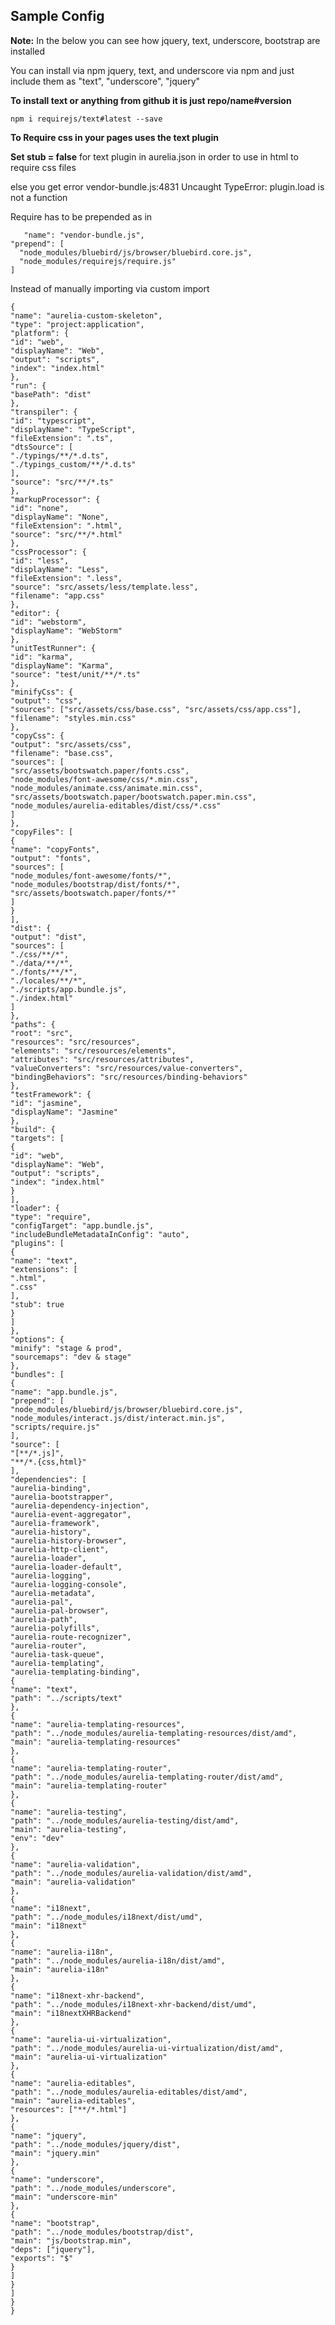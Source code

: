 ## Sample Config ##


**Note:**
In the below you can see how jquery, text, underscore, bootstrap are installed

You can install via npm jquery, text, and underscore via npm and just include them as 
"text",
"underscore",
"jquery"

**To install text or anything from github it is just repo/name#version**

    npm i requirejs/text#latest --save

**To Require css in your pages uses the text plugin**

**Set stub = false** for text plugin in aurelia.json in order to use in html to require css files


else you get error
vendor-bundle.js:4831 Uncaught TypeError: plugin.load is not a function
 
Require has to be prepended as in 
    
       "name": "vendor-bundle.js",
    "prepend": [
      "node_modules/bluebird/js/browser/bluebird.core.js",
      "node_modules/requirejs/require.js"
    ]

Instead of manually importing via custom import


    {
    "name": "aurelia-custom-skeleton",
    "type": "project:application",
    "platform": {
    "id": "web",
    "displayName": "Web",
    "output": "scripts",
    "index": "index.html"
    },
    "run": {
    "basePath": "dist"
    },
    "transpiler": {
    "id": "typescript",
    "displayName": "TypeScript",
    "fileExtension": ".ts",
    "dtsSource": [
    "./typings/**/*.d.ts",
    "./typings_custom/**/*.d.ts"
    ],
    "source": "src/**/*.ts"
    },
    "markupProcessor": {
    "id": "none",
    "displayName": "None",
    "fileExtension": ".html",
    "source": "src/**/*.html"
    },
    "cssProcessor": {
    "id": "less",
    "displayName": "Less",
    "fileExtension": ".less",
    "source": "src/assets/less/template.less",
    "filename": "app.css"
    },
    "editor": {
    "id": "webstorm",
    "displayName": "WebStorm"
    },
    "unitTestRunner": {
    "id": "karma",
    "displayName": "Karma",
    "source": "test/unit/**/*.ts"
    },
    "minifyCss": {
    "output": "css",
    "sources": ["src/assets/css/base.css", "src/assets/css/app.css"],
    "filename": "styles.min.css"
    },
    "copyCss": {
    "output": "src/assets/css",
    "filename": "base.css",
    "sources": [
    "src/assets/bootswatch.paper/fonts.css",
    "node_modules/font-awesome/css/*.min.css",
    "node_modules/animate.css/animate.min.css",
    "src/assets/bootswatch.paper/bootswatch.paper.min.css",
    "node_modules/aurelia-editables/dist/css/*.css"
    ]
    },
    "copyFiles": [
    {
    "name": "copyFonts",
    "output": "fonts",
    "sources": [
    "node_modules/font-awesome/fonts/*",
    "node_modules/bootstrap/dist/fonts/*",
    "src/assets/bootswatch.paper/fonts/*"
    ]
    }
    ],
    "dist": {
    "output": "dist",
    "sources": [
    "./css/**/*",
    "./data/**/*",
    "./fonts/**/*",
    "./locales/**/*",
    "./scripts/app.bundle.js",
    "./index.html"
    ]
    },
    "paths": {
    "root": "src",
    "resources": "src/resources",
    "elements": "src/resources/elements",
    "attributes": "src/resources/attributes",
    "valueConverters": "src/resources/value-converters",
    "bindingBehaviors": "src/resources/binding-behaviors"
    },
    "testFramework": {
    "id": "jasmine",
    "displayName": "Jasmine"
    },
    "build": {
    "targets": [
    {
    "id": "web",
    "displayName": "Web",
    "output": "scripts",
    "index": "index.html"
    }
    ],
    "loader": {
    "type": "require",
    "configTarget": "app.bundle.js",
    "includeBundleMetadataInConfig": "auto",
    "plugins": [
    {
    "name": "text",
    "extensions": [
    ".html",
    ".css"
    ],
    "stub": true
    }
    ]
    },
    "options": {
    "minify": "stage & prod",
    "sourcemaps": "dev & stage"
    },
    "bundles": [
    {
    "name": "app.bundle.js",
    "prepend": [
    "node_modules/bluebird/js/browser/bluebird.core.js",
    "node_modules/interact.js/dist/interact.min.js",
    "scripts/require.js"
    ],
    "source": [
    "[**/*.js]",
    "**/*.{css,html}"
    ],
    "dependencies": [
    "aurelia-binding",
    "aurelia-bootstrapper",
    "aurelia-dependency-injection",
    "aurelia-event-aggregator",
    "aurelia-framework",
    "aurelia-history",
    "aurelia-history-browser",
    "aurelia-http-client",
    "aurelia-loader",
    "aurelia-loader-default",
    "aurelia-logging",
    "aurelia-logging-console",
    "aurelia-metadata",
    "aurelia-pal",
    "aurelia-pal-browser",
    "aurelia-path",
    "aurelia-polyfills",
    "aurelia-route-recognizer",
    "aurelia-router",
    "aurelia-task-queue",
    "aurelia-templating",
    "aurelia-templating-binding",
    {
    "name": "text",
    "path": "../scripts/text"
    },
    {
    "name": "aurelia-templating-resources",
    "path": "../node_modules/aurelia-templating-resources/dist/amd",
    "main": "aurelia-templating-resources"
    },
    {
    "name": "aurelia-templating-router",
    "path": "../node_modules/aurelia-templating-router/dist/amd",
    "main": "aurelia-templating-router"
    },
    {
    "name": "aurelia-testing",
    "path": "../node_modules/aurelia-testing/dist/amd",
    "main": "aurelia-testing",
    "env": "dev"
    },
    {
    "name": "aurelia-validation",
    "path": "../node_modules/aurelia-validation/dist/amd",
    "main": "aurelia-validation"
    },
    {
    "name": "i18next",
    "path": "../node_modules/i18next/dist/umd",
    "main": "i18next"
    },
    {
    "name": "aurelia-i18n",
    "path": "../node_modules/aurelia-i18n/dist/amd",
    "main": "aurelia-i18n"
    },
    {
    "name": "i18next-xhr-backend",
    "path": "../node_modules/i18next-xhr-backend/dist/umd",
    "main": "i18nextXHRBackend"
    },
    {
    "name": "aurelia-ui-virtualization",
    "path": "../node_modules/aurelia-ui-virtualization/dist/amd",
    "main": "aurelia-ui-virtualization"
    },
    {
    "name": "aurelia-editables",
    "path": "../node_modules/aurelia-editables/dist/amd",
    "main": "aurelia-editables",
    "resources": ["**/*.html"]
    },
    {
    "name": "jquery",
    "path": "../node_modules/jquery/dist",
    "main": "jquery.min"
    },
    {
    "name": "underscore",
    "path": "../node_modules/underscore",
    "main": "underscore-min"
    },
    {
    "name": "bootstrap",
    "path": "../node_modules/bootstrap/dist",
    "main": "js/bootstrap.min",
    "deps": ["jquery"],
    "exports": "$"
    }
    ]
    }
    ]
    }
    }
